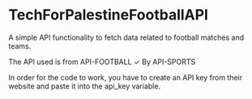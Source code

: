 # TechForPalestineFootballAPI


A simple API functionality to fetch data related to football matches and teams.

The API used is from API-FOOTBALL
✓
By API-SPORTS

In order for the code to work, you have to create an API key from their website and paste it into the api_key variable.
